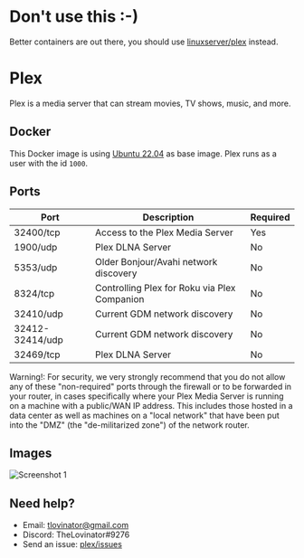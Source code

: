 # Don't use this :-)

Better containers are out there, you should use [linuxserver/plex](https://github.com/linuxserver/docker-plex)
instead.

# Plex

Plex is a media server that can stream movies, TV shows, music, and more.

## Docker

This Docker image is using [Ubuntu 22.04](https://hub.docker.com/_/ubuntu/) as base image. Plex runs as a user with the
id `1000`.

## Ports

| Port            | Description                                  | Required |
|-----------------|----------------------------------------------|----------|
| 32400/tcp       | Access to the Plex Media Server              | Yes      |
| 1900/udp        | Plex DLNA Server                             | No       |
| 5353/udp        | Older Bonjour/Avahi network discovery        | No       |
| 8324/tcp        | Controlling Plex for Roku via Plex Companion | No       |
| 32410/udp       | Current GDM network discovery                | No       |
| 32412-32414/udp | Current GDM network discovery                | No       |
| 32469/tcp       | Plex DLNA Server                             | No       |

Warning!: For security, we very strongly recommend that you do not allow any of these "non-required" ports through
the firewall or to be forwarded in your router, in cases specifically where your Plex Media Server is running
on a machine with a public/WAN IP address. This includes those hosted in a data center as well as machines on
a "local network" that have been put into the "DMZ" (the "de-militarized zone") of the network router.

## Images

![Screenshot 1](img/plex-screenshot1.jpg)

## Need help?

- Email: [tlovinator@gmail.com](mailto:tlovinator@gmail.com)
- Discord: TheLovinator#9276
- Send an issue: [plex/issues](https://github.com/TheLovinator1/plex/issues)
